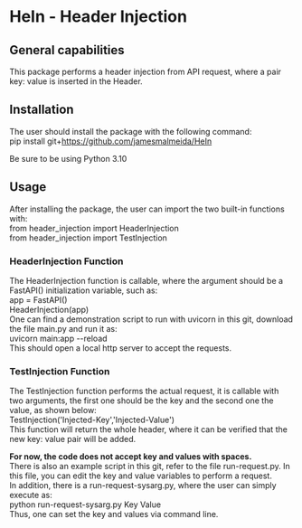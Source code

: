 # HeIn - Header Injection

## General capabilities
This package performs a header injection from API request, where a pair key: value is inserted in the Header.

## Installation
The user should install the package with the following command:<br>
pip install git+https://github.com/jamesmalmeida/HeIn

Be sure to be using Python 3.10

## Usage
After installing the package, the user can import the two built-in functions with:<br>
from header_injection import HeaderInjection<br>
from header_injection import TestInjection

### HeaderInjection Function
The HeaderInjection function is callable, where the argument should be a FastAPI() initialization variable, such as:<br>
app = FastAPI()<br>
HeaderInjection(app)<br>
One can find a demonstration script to run with uvicorn in this git, download the file main.py and run it as:<br>
uvicorn main:app --reload<br>
This should open a local http server to accept the requests.

### TestInjection Function
The TestInjection function performs the actual request, it is callable with two arguments, the first one should be the key and the second one the value, as shown below:<br>
TestInjection('Injected-Key','Injected-Value')<br>
This function will return the whole header, where it can be verified that the new key: value pair will be added.

**For now, the code does not accept key and values with spaces.**<br>
There is also an example script in this git, refer to the file run-request.py. In this file, you can edit the key and value variables to perform a request.<br>
In addition, there is a run-request-sysarg.py, where the user can simply execute as:<br>
python run-request-sysarg.py Key Value<br>
Thus, one can set the key and values via command line.
